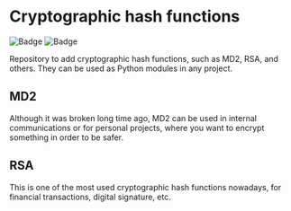 # Cryptographic hash functions

![Badge](https://img.shields.io/badge/version-0.0.1-green)
![Badge](https://img.shields.io/badge/language-python-blue)

Repository to add cryptographic hash functions, such as MD2, RSA, and others. They can be used as Python modules in any project. 

## MD2 

Although it was broken long time ago, MD2 can be used in internal communications or for personal projects, where you want to encrypt something in order to be safer.

## RSA

This is one of the most used cryptographic hash functions nowadays, for financial transactions, digital signature, etc. 
